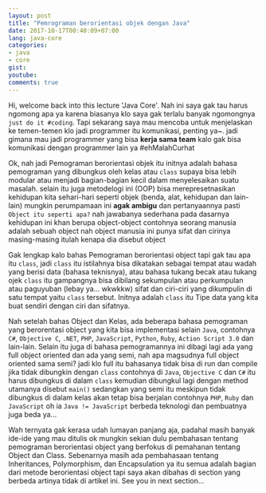 ```yaml
---
layout: post
title: "Pemrograman berorientasi objek dengan Java"
date: 2017-10-17T00:40:09+07:00
lang: java-core
categories:
- java
- core
gist: 
youtube:
comments: true
---
```


Hi, welcome back into this lecture 'Java Core'. Nah ini saya gak tau harus ngomong apa ya karena biasanya klo saya gak terlalu banyak ngomongnya `just do it #coding`. Tapi sekarang saya mau mencoba untuk menjelaskan ke temen-temen klo jadi programmer itu komunikasi, penting ya~. jadi gimana mau jadi programmer yang bisa **kerja sama team** kalo gak bisa komunikasi dengan programmer lain ya #ehMalahCurhat

Ok, nah jadi Pemograman berorientasi objek itu initnya adalah bahasa pemograman yang dibungkus oleh kelas atau `class` supaya bisa lebih modular atau menjadi bagian-bagian kecil dalam menyelesaikan suatu masalah. selain itu juga metodelogi ini (OOP) bisa merepresetnasikan kehidupan kita sehari-hari seperti objek (benda, alat, kehidupan dan lain-lain) mungkin perumpamaan ini **agak ambigu** dan pertanyaannya pasti `Object itu seperti apa?` nah jawabanya sederhana pada dasarnya kehidupan ini khan berupa object-object contohnya seorang manusia adalah sebuah object nah object manusia ini punya sifat dan cirinya masing-masing itulah kenapa dia disebut object

Gak lengkap kalo bahas Pemograman berorientasi object tapi gak tau apa itu `class`, jadi `class` itu istilahnya bisa dikatakan sebagai tempat atau wadah yang berisi data (bahasa teknisnya), atau bahasa tukang becak atau tukang ojek `class` itu gampangnya bisa dibilang sekumpulan atau perkumpulan atau paguyuban (lebay ya... wkwkkw) sifat dan ciri-ciri yang dikumpulin di satu tempat yaitu `class` tersebut. Initnya adalah `class` itu Tipe data yang kita buat sendiri dengan ciri dan sifatnya.

Nah setelah bahas Object dan Kelas, ada beberapa bahasa pemograman yang berorentasi object yang kita bisa implementasi selain `Java`, contohnya `C#`, `Objective C`, `.NET`, `PHP`, `JavaScript`, `Python`, `Ruby`, `Action Script 3.0` dan lain-lain. Selain itu juga di bahasa pemogramannya ini dibagi lagi ada yang full object oriented dan ada yang semi, nah apa magsudnya full object oriented sama semi? jadi klo full itu bahasanya tidak bisa di run dan compile jika tidak dibungkin dengan `class` contohnya di `Java`, `Objective C` dan `C#` itu harus dibungkus di dalam `class` kemudian dibungkul lagi dengan method utamanya disebut `main()` sedangkan yang semi itu meskipun tidak dibungkus di dalam kelas akan tetap bisa berjalan contohnya `PHP`, `Ruby` dan `JavaScript` oh ia `Java != JavaScript` berbeda teknologi dan pembuatnya juga beda ya...

Wah ternyata gak kerasa udah lumayan panjang aja, padahal masih banyak ide-ide yang mau ditulis ok mungkin sekian dulu pembahasan tentang pemograman berorientasi object yang berfokus di pemahanan tentang Object dan Class. Sebenarnya masih ada pembahasaan tentang Inheritances, Polymorphism, dan Encapsulation ya itu semua adalah bagian dari metode berorientasi object tapi saya akan dibahas di section yang berbeda artinya tidak di artikel ini. See you in next section...